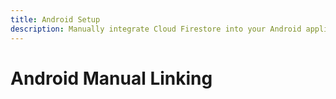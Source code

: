 ```yaml
---
title: Android Setup
description: Manually integrate Cloud Firestore into your Android application.
---
```


# Android Manual Linking
